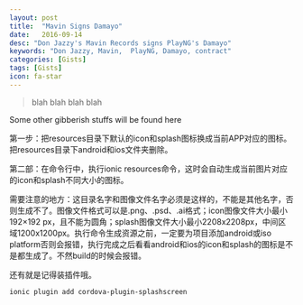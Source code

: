 ```yaml
---
layout: post
title:  "Mavin Signs Damayo"
date:   2016-09-14
desc: "Don Jazzy's Mavin Records signs PlayNG's Damayo"
keywords: "Don Jazzy, Mavin,  PlayNG, Damayo, contract"
categories: [Gists]
tags: [Gists]
icon: fa-star
---
```


> blah blah blah blah

Some other gibberish stuffs will be found here

第一步：把resources目录下默认的icon和splash图标换成当前APP对应的图标。把resources目录下android和ios文件夹删除。

第二部：在命令行中，执行ionic resources命令，这时会自动生成当前图片对应的icon和splash不同大小的图标。

需要注意的地方：这目录名字和图像文件名字必须是这样的，不能是其他名字，否则生成不了。图像文件格式可以是.png、.psd、.ai格式；icon图像文件大小最小192×192 px，且不能为圆角；splash图像文件大小最小2208x2208px，中间区域1200x1200px。执行命令生成资源之前，一定要为项目添加android或iso platform否则会报错，执行完成之后看看android和ios的icon和splash的图标是不是都生成了。不然build的时候会报错。

还有就是记得装插件哦。

```
ionic plugin add cordova-plugin-splashscreen
```
